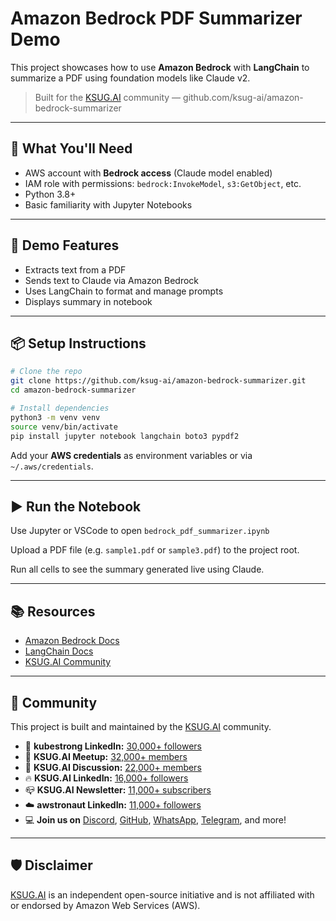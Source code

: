 # Amazon Bedrock PDF Summarizer Demo

This project showcases how to use **Amazon Bedrock** with **LangChain** to summarize a PDF using foundation models like Claude v2.

> Built for the [KSUG.AI](https://ksug.ai) community — github.com/ksug-ai/amazon-bedrock-summarizer

---

## 🔧 What You'll Need

- AWS account with **Bedrock access** (Claude model enabled)
- IAM role with permissions: `bedrock:InvokeModel`, `s3:GetObject`, etc.
- Python 3.8+
- Basic familiarity with Jupyter Notebooks

---

## 🧪 Demo Features

- Extracts text from a PDF
- Sends text to Claude via Amazon Bedrock
- Uses LangChain to format and manage prompts
- Displays summary in notebook

---

## 📦 Setup Instructions

```bash
# Clone the repo
git clone https://github.com/ksug-ai/amazon-bedrock-summarizer.git
cd amazon-bedrock-summarizer

# Install dependencies
python3 -m venv venv
source venv/bin/activate
pip install jupyter notebook langchain boto3 pypdf2
```

Add your **AWS credentials** as environment variables or via `~/.aws/credentials`.

---

## ▶️ Run the Notebook

Use Jupyter or VSCode to open `bedrock_pdf_summarizer.ipynb`

Upload a PDF file (e.g. `sample1.pdf` or `sample3.pdf`) to the project root.

Run all cells to see the summary generated live using Claude.

---

## 📚 Resources

- [Amazon Bedrock Docs](https://docs.aws.amazon.com/bedrock/)
- [LangChain Docs](https://docs.langchain.com/docs/integrations/providers/bedrock)
- [KSUG.AI Community](https://linktr.ee/ksug.ai)

---

## 💬 Community

This project is built and maintained by the [KSUG.AI](https://ksug.ai) community.

- 🔗 **kubestrong LinkedIn:** [30,000+ followers](https://linkedin.com/company/kubestrong)  
- 📍 **KSUG.AI Meetup:** [32,000+ members](https://www.meetup.com/pro/yongkang)  
- 💬 **KSUG.AI Discussion:** [22,000+ members](https://www.linkedin.com/groups/13983251/)  
- 🔥 **KSUG.AI LinkedIn:** [16,000+ followers](https://linkedin.com/company/95053109)
- 📪 **KSUG.AI Newsletter:** [11,000+ subscribers](https://www.linkedin.com/newsletters/k8sug-newsletter-7284165390442622976/)
- ☁️ **awstronaut LinkedIn:** [11,000+ followers](https://linkedin.com/company/awstronaut)  
- 💻 **Join us on** [Discord](https://discord.com/invite/b9ANKh6r), [GitHub](https://github.com/k8sug), [WhatsApp](https://chat.whatsapp.com/DMqtkzb3LvM20kN1IMZOW9), [Telegram](https://t.me/+QsBjgoId34EzN2I1), and more!

---

## 🛡 Disclaimer

[KSUG.AI](https://ksug.ai) is an independent open-source initiative and is not affiliated with or endorsed by Amazon Web Services (AWS).
